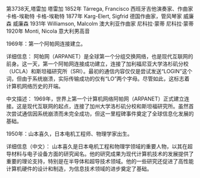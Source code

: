 第3738天,塔雷加
塔雷加 1852年
Tárrega, Francisco 西班牙吉他演奏家、作曲家
卡格-埃勒特
卡格-埃勒特 1877年
Karg-Elert, Sigfrid 德国作曲家，管风琴家
威廉森
威廉森 1931年
Williamson, Malcolm 澳大利亚作曲家 
尼科拉·蒙蒂
尼科拉·蒙蒂 1920年
Monti, Nicola 意大利男高音

 
1969年：第一个阿帕网连接建立。

详细信息：
阿帕网（ARPANET）是全球第一个分组交换网络，也是现代互联网的前身。这一天，第一个阿帕网连接成功建立，连接了加利福尼亚大学洛杉矶分校（UCLA）和斯坦福研究所（SRI）。最初的通信内容仅仅是尝试发送“LOGIN”这个词，但由于系统崩溃，实际传输成功的仅有“LO”两个字母。尽管如此，这标志着计算机网络历史的开端。

中文描述：
1969年，世界上第一个计算机网络阿帕网（ARPANET）正式建立连接。这是现代互联网的起点，连接了加州大学洛杉矶分校和斯坦福研究所。虽然首次尝试通信因系统崩溃而未完全成功，但这一里程碑事件奠定了全球信息化发展的基础。

1950年：山本喜久，日本电机工程师、物理学家出生。

详细信息（中文）：
山本喜久是日本电机工程和物理学领域的重要人物，以其在超导材料与电子设备方面的研究闻名。他的研究成果为现代计算机技术的发展提供了重要的理论支持，特别是在半导体和超导技术领域。他的一些研究还促进了高性能计算机硬件的设计和制造，为信息技术领域的进步奠定了基础。
